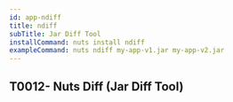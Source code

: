 ```yaml
---
id: app-ndiff
title: ndiff
subTitle: Jar Diff Tool
installCommand: nuts install ndiff
exampleCommand: nuts ndiff my-app-v1.jar my-app-v2.jar
---
```



## T0012- Nuts Diff (Jar Diff Tool)

